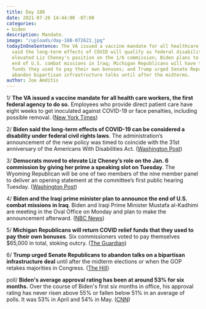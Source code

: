 ```yaml
---
title: Day 188
date: 2021-07-26 14:44:00 -07:00
categories:
- biden
description: Mandate.
image: "/uploads/day-188-072621.jpg"
todayInOneSentence: The VA issued a vaccine mandate for all healthcare workers; Biden
  said the long-term effects of COVID will qualify as federal disabilities; Democrats
  elevated Liz Cheney's position on the 1/6 commission; Biden plans to announce the
  end of U.S. combat missions in Iraq; Michigan Republicans will have to return COVID
  funds they used to pay their own bonuses; and Trump urged Senate Republicans to
  abandon bipartisan infrastructure talks until after the midterms.
author: Joe Amditis
---
```


1/ **The VA issued a vaccine mandate for all health care workers, the first federal agency to do so.** Employees who provide direct patient care have eight weeks to get inoculated against COVID-19 or face penalties, including possible removal. ([New York Times](https://www.nytimes.com/2021/07/26/us/politics/veterans-affairs-coronavirus-covid-19.html))

2/ **Biden said the long-term effects of COVID-19 can be considered a disability under federal civil rights laws**. The administration’s announcement of the new policy was timed to coincide with the 31st anniversary of the Americans With Disabilities Act. ([Washington Post](https://www.washingtonpost.com/politics/biden-ada-long-covid-disability/2021/07/26/972f2a04-ee20-11eb-a452-4da5fe48582d_story.html))

3/ **Democrats moved to elevate Liz Cheney’s role on the Jan. 6 commission by giving her prime a speaking slot on Tuesday**. The Wyoming Republican will be one of two members of the nine member panel to deliver an opening statement at the committee’s first public hearing Tuesday. ([Washington Post](https://www.washingtonpost.com/politics/jan-6-committee-cheney/2021/07/26/2380e54e-ee1a-11eb-ab6f-b41a066381df_story.html))

4/ **Biden and the Iraqi prime minister plan to announce the end of U.S. combat missions in Iraq**. Biden and Iraqi Prime Minister Mustafa al-Kadhimi are meeting in the Oval Office on Monday and plan to make the announcement afterward. ([NBC News](https://www.nbcnews.com/politics/white-house/biden-iraqi-prime-minister-announce-end-u-s-combat-mission-n1274992))

5/ **Michigan Republicans will return COVID relief funds that they used to pay their own bonuses**. Six commissioners voted to pay themselves $65,000 in total, stoking outcry. ([The Guardian](https://www.theguardian.com/world/2021/jul/25/michigan-republicans-covid-relief-funds-bonuses))

6/ **Trump urged Senate Republicans to abandon talks on a bipartisan infrastructure deal** until after the midterm elections or when the GOP retakes majorities in Congress. ([The Hill](https://thehill.com/homenews/administration/564801-trump-pressures-mcconnell-gop-to-ditch-bipartisan-talks-until-they))

poll/ **Biden's average approval rating has been at around 53% for six months.** Over the course of Biden's first six months in office, his approval rating has never risen above 55% or fallen below 51% in an average of polls. It was 53% in April and 54% in May. ([CNN](https://www.cnn.com/2021/07/25/politics/biden-approval-rating-analysis/index.html))